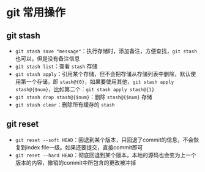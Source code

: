 <!--
 * @Description: 
 * @Version: 2.0
 * @Autor: zhaojunyun-jk
 * @Date: 2020-08-12 13:56:55
 * @LastEditors: zhaojunyun-jk
 * @LastEditTime: 2020-09-27 15:57:18
-->
# git 常用操作

## git stash

- `git stash save "message"`：执行存储时，添加备注，方便查找，`git stash` 也可以，但是没有备注信息
- `git stash list`：查看 `stash` 存储
- `git stash apply`：引用某个存储，但不会把存储从存储列表中删除，默认使用第一个存储，即 `stash@{0}`，如果要使用其他，`git stash apply stash@{$num}`，比如第二个：`git stash apply stash@{1}`
- `git stash drop stash@{$num}`：删除 `stash@{$num}` 存储
- `git stash clear`：删除所有缓存的 `stash`

## git reset
- `git reset --soft HEAD`：回退到某个版本，只回退了commit的信息，不会恢复到index file一级。如果还要提交，直接commit即可
- `git reset --hard HEAD`：彻底回退到某个版本，本地的源码也会变为上一个版本的内容，撤销的commit中所包含的更改被冲掉